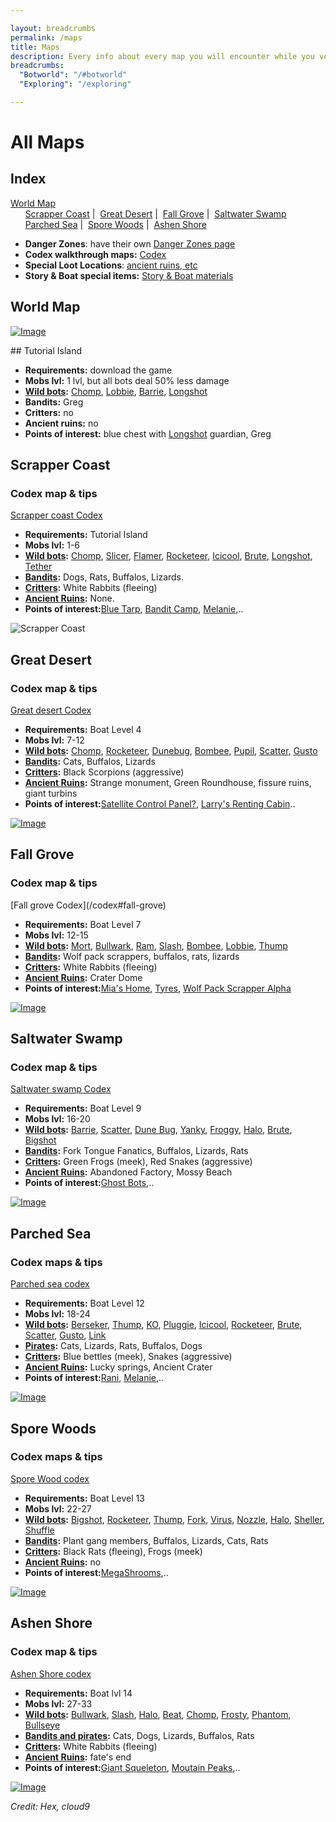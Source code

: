 ```yaml
---

layout: breadcrumbs
permalink: /maps
title: Maps
description: Every info about every map you will encounter while you venture forth in Botworld ! 
breadcrumbs:
  "Botworld": "/#botworld"
  "Exploring": "/exploring"

---
```


# All Maps


## Index
[World Map](#world-map)<br>
      [Scrapper Coast](#scrapper-coast) |
 [Great Desert](#great-desert) |
 [Fall Grove](#fall-grove) |
 [Saltwater Swamp](#saltwater-swamp)<br>
      [Parched Sea](#parched-sea) |
 [Spore Woods](#spore-woods) |
 [Ashen Shore](#ashen-shore)
 
 
- **Danger Zones**: have their own [Danger Zones page](/danger-zones) 
- **Codex walkthrough maps:** [Codex](/codex)
- **Special Loot Locations**: [ancient ruins, etc ](/loot)
- **Story & Boat special items:** [Story & Boat materials](/boat-materials) 

<div markdown="1" class=" ghcms ghcms-intro">

</div>

## World Map
<div markdown="1" class=" ghcms ghcms-worldmap">

[![Image](/assets/img/maps/botworld-worldmap-min.png)](/assets/img/maps/botworld-worldmap-min.png)


</div>

<div markdown="1" class=" ghcms ghcms-island">
## Tutorial Island

- **Requirements:** download the game
- **Mobs lvl:** 1 lvl, but all bots deal 50% less damage
- **[Wild bots](</wild-bots>):** [Chomp](</chomp>), [Lobbie](</lobbie>), [Barrie](</barrie>), [Longshot](</longshot>)
- **Bandits:** Greg
- **Critters:** no
- **Ancient ruins:** no
- **Points of interest:** blue chest with [Longshot](</longshot>) guardian, Greg
</div>

## Scrapper Coast

<div markdown="1" class=" ghcms ghcms-scrappercoast">

### Codex map & tips

[Scrapper coast Codex](</codex#scrapper-coast>)

- **Requirements:** Tutorial Island
- **Mobs lvl:** 1-6
- **[Wild bots](</exploring#mob-encounters>):** [Chomp](</chomp>), [Slicer](</slicer>), [Flamer](</flamer>), [Rocketeer](</rocketeer>), [Icicool](</icicool>), [Brute](</brute>), [Longshot](</longshot>), [Tether](</tether>)
- **[Bandits](</exploring#mob-encounters>):** Dogs, Rats, Buffalos, Lizards.
- **[Critters](</exploring#critters>):** White Rabbits (fleeing)
- **[Ancient Ruins](</loot#ancient-ruins>):** None.
- **Points of interest:**[Blue Tarp](</boat#blue-tarp>), [Bandit Camp](</contribute#tbw>), [Melanie](</contribute#tbw>),..


![Scrapper Coast](</assets/img/maps/scrapper-coast-min.png>)

</div>

## Great Desert

<div markdown="1" class=" ghcms ghcms-greatdesert">

### Codex map & tips

[Great desert Codex](</codex#great-desert>)

- **Requirements:** Boat Level 4
- **Mobs lvl:** 7-12
- **[Wild bots](</exploring#mob-encounters>):** [Chomp](</chomp>), [Rocketeer](</rocketeer>), [Dunebug](</dunebug>), [Bombee](</bombee>), [Pupil](</pupil>), [Scatter](</scatter>), [Gusto](</gusto>)
- **[Bandits](</exploring#mob-encounters>):** Cats, Buffalos, Lizards
- **[Critters](</exploring#critters>):** Black Scorpions (aggressive)
- **[Ancient Ruins](</loot#ancient-ruins>):** Strange monument, Green Roundhouse, fissure ruins, giant turbins
- **Points of interest:**[Satellite Control Panel?](</contribute#tbw>), [Larry's Renting Cabin](</larry>)..


[![Image](</assets/img/maps/great-desert-min.png>)](</assets/img/maps/great-desert-min.png>)

</div>

## Fall Grove

<div markdown="1" class=" ghcms ghcms-fallgrove">

### Codex map & tips

[Fall grove Codex\]\(/codex#fall-grove)

- **Requirements:** Boat Level 7
- **Mobs lvl:** 12-15
- **[Wild bots](</exploring#mob-encounters>):** [Mort](</mort>), [Bullwark](</bullwark>), [Ram](</ram>), [Slash](</slash>), [Bombee](</bombee>), [Lobbie](</lobbie>), [Thump](</thump>)
- **[Bandits](</exploring#mob-encounters>):** Wolf pack scrappers, buffalos, rats, lizards
- **[Critters](</exploring#critters>):** White Rabbits (fleeing)
- **[Ancient Ruins](</loot#ancient-ruins>):** Crater Dome
- **Points of interest:**[Mia's Home](</mia>), [Tyres](</tyre>), [Wolf Pack Scrapper Alpha](</codex#fall-grove>)


[![Image](</assets/img/maps/fall-grove-min.png>)](</assets/img/maps/fall-grove-min.png>)

</div>

## Saltwater Swamp

<div markdown="1" class=" ghcms ghcms-saltwaterswamp">


### Codex map & tips

[Saltwater swamp Codex](</codex#saltwater-swamp>)

- **Requirements:** Boat Level 9
- **Mobs lvl:** 16-20
- **[Wild bots](</exploring#mob-encounters>):** [Barrie](</barrie>), [Scatter](</scatter>), [Dune Bug](</dune-bug>), [Yanky](</yanky>), [Froggy](</froggy>), [Halo](</halo>), [Brute](</brute>), [Bigshot](</bigshot>)
- **[Bandits](</exploring#mob-encounters>):** Fork Tongue Fanatics, Buffalos, Lizards, Rats
- **[Critters](</exploring#critters>):** Green Frogs (meek), Red Snakes (aggressive)
- **[Ancient Ruins](</loot#ancient-ruins>):** Abandoned Factory, Mossy Beach
- **Points of interest:**[Ghost Bots](</contribute#tbw>),..


[![Image](</assets/img/maps/saltwater-swamp-min.png>)](</assets/img/maps/saltwater-swamp-min.png>)

</div>

## Parched Sea

<div markdown="1" class=" ghcms ghcms-parchedsea">


### Codex maps & tips

[Parched sea codex](</codex#parched-sea>)

- **Requirements:** Boat Level 12
- **Mobs lvl:** 18-24
- **[Wild bots](</exploring#mob-encounters>):** [Berseker](</berseker>), [Thump](</thump>), [KO](</KO>), [Pluggie](</pluggie>), [Icicool](</Icicool>), [Rocketeer](</rocketeer>), [Brute](</brute>), [Scatter](</scatter>), [Gusto](</gusto>), [Link](</link>)
- **[Pirates](</exploring#mob-encounters>):** Cats, Lizards, Rats, Buffalos, Dogs
- **[Critters](</exploring#critters>):** Blue bettles (meek), Snakes (aggressive)
- **[Ancient Ruins](</loot#ancient-ruins>):** Lucky springs, Ancient Crater
- **Points of interest:**[Rani](</contribute#tbw>), [Melanie](</contribute#tbw>),..


[![Image](</assets/img/maps/parched-sea-min.png>)](</assets/img/maps/parched-sea-min.png>)

</div>

## Spore Woods

<div markdown="1" class=" ghcms ghcms-sporewoods">


### Codex maps & tips

[Spore Wood codex](</codex#spore-woods>)

- **Requirements:** Boat Level 13
- **Mobs lvl:** 22-27
- **[Wild bots](</exploring#mob-encounters>):** [Bigshot](</bigshot>), [Rocketeer](</rocketeer>), [Thump](</thump>), [Fork](</fork>), [Virus](</virus>), [Nozzle](</nozzle>), [Halo](</halo>), [Sheller](</sheller>), [Shuffle](</shuffle>)
- **[Bandits](</exploring#mob-encounters>):** Plant gang members, Buffalos, Lizards, Cats, Rats
- **[Critters](</exploring#critters>):** Black Rats (fleeing), Frogs (meek)
- **[Ancient Ruins](</loot#ancient-ruins>):** no
- **Points of interest:**[MegaShrooms](</contribute#bw>),..


[![Image](</assets/img/maps/spore-wood-min.png>)](</assets/img/maps/spore-wood-min.png>)

</div>

## Ashen Shore

<div markdown="1" class=" ghcms ghcms-ashenshore">


### Codex map & tips

[Ashen Shore codex](</codex#ashen-shore>)

- **Requirements:** Boat lvl 14
- **Mobs lvl:** 27-33
- **[Wild bots](</exploring#mob-encounters>):** [Bullwark](</bullwark>), [Slash](</slash>), [Halo](</Halo>), [Beat](</beat>), [Chomp](</chomp>), [Frosty](</frosty>), [Phantom](</phantom>), [Bullseye](</bullseye>)
- **[Bandits and pirates](</exploring#mob-encounters>):** Cats, Dogs, Lizards, Buffalos, Rats
- **[Critters](</exploring#critters>):** White Rabbits (fleeing)
- **[Ancient Ruins](</loot#ancient-ruins>):** fate's end
- **Points of interest:**[Giant Squeleton](</contribute#tbw>), [Moutain Peaks](</contribute#tbw>),..


[![Image](</assets/img/maps/ashen-shore-min.png>)](</assets/img/maps/ashen-shore-min.png>)

</div>


*Credit: Hex, cloud9*
